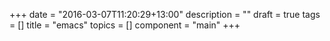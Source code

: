 +++
date = "2016-03-07T11:20:29+13:00"
description = ""
draft = true
tags = []
title = "emacs"
topics = []
component = "main"
+++

